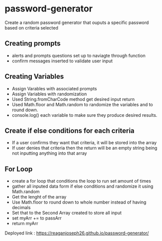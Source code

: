 # password-generator
Create a random password generator that ouputs a specific password based on criteria selected
## Creating prompts
- alerts and prompts questions set up to naviagte through function
- confirm messages inserted to validate user input
## Creating Variables
- Assign Varables with associated prompts
- Assign Variables with randomization
- Used String.fromCharCode method get desired input return
- Used Math.floor and Math.random to randomize the variables and to round down.
- console.log() each variable to make sure they produce desired results. 
## Create if else conditions for each criteria
- If a user confirms they want that criteria, it will be stored into the array
- If user denies that criteria then the return will be an empty string being not inputting anything into that array
## For Loop
- create a for loop that conditions the loop to run set amount of times
- gather all inputed data form if else conditions and randomize it using Math.random 
- Get the lenght of the array
- Use Math.floor to round down to whole number instead of having decimals
- Set that to the Second Array created to store all input
- set myArr += to passArr
- return myArr

Deployed link : https://reaganjoseph26.github.io/password-generator/


 
